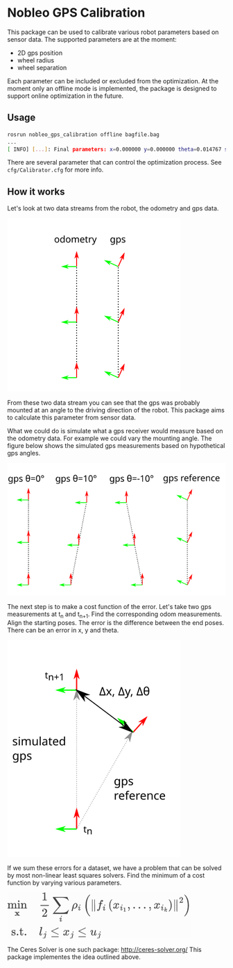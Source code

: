 # Nobleo GPS Calibration

This package can be used to calibrate various robot parameters based on sensor data.
The supported parameters are at the moment:
- 2D gps position
- wheel radius
- wheel separation

Each parameter can be included or excluded from the optimization.
At the moment only an offline mode is implemented, the package is designed to support online optimization in the future.

## Usage

```sh
rosrun nobleo_gps_calibration offline bagfile.bag
...
[ INFO] [...]: Final parameters: x=0.000000 y=0.000000 theta=0.014767 separation=1.000000 radius=1.000000
```
There are several parameter that can control the optimization process.
See `cfg/Calibrator.cfg` for more info.

## How it works

Let's look at two data streams from the robot, the odometry and gps data.


![](./doc/1_gps_mounted_at_angle.svg)

From these two data stream you can see that the gps was probably mounted at an angle to the driving direction of the robot.
This package aims to calculate this parameter from sensor data.

What we could do is simulate what a gps receiver would measure based on the odometry data.
For example we could vary the mounting angle.
The figure below shows the simulated gps measurements based on hypothetical gps angles.

![](./doc/2_simulated_gps.svg)

The next step is to make a cost function of the error.
Let's take two gps measurements at t<sub>n</sub> and t<sub>n+1</sub>.
Find the corresponding odom measurements.
Align the starting poses.
The error is the difference between the end poses.
There can be an error in x, y and theta.

![](./doc/3_error.svg)

If we sum these errors for a dataset, we have a problem that can be solved by most non-linear least squares solvers.
Find the minimum of a cost function by varying various parameters.

![](./doc/non-linear_least_squares.png)

The Ceres Solver is one such package: http://ceres-solver.org/
This package implementes the idea outlined above.
